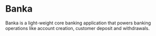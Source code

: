 # Banka
Banka is a light-weight core banking application that powers banking operations like account creation, customer deposit and withdrawals.
